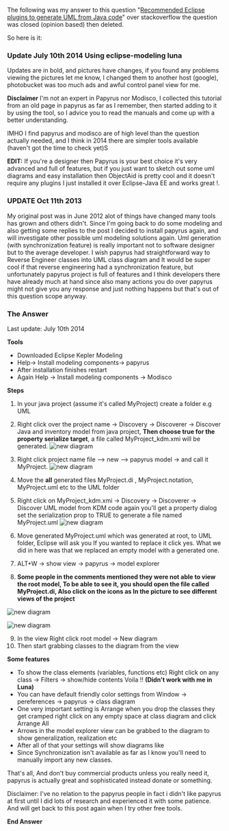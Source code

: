 
The following was my answer to this question "[Recommended Eclipse plugins to generate UML from Java code](http://stackoverflow.com/questions/51786/recommended-eclipse-plugins-to-generate-uml-from-java-code/10966290#10966290)"
over stackoverflow the question was closed (opinion based) then deleted.

So here is it:

### Update July 10th 2014 Using eclipse-modeling luna

Updates are in bold, and pictures have changes, if you found any problems viewing the pictures let me know, I changed
them to another host (google), photobucket was too much ads and awful control panel view for me.

**Disclaimer**
I'm not an expert in Papyrus nor Modisco, I collected this tutorial from an old page in papyrus as far as I remember,
then started adding to it by using the tool, so I advice you to read the manuals and come up with a better
understanding.

IMHO I find papyrus and modisco are of high level than the question actually needed, and I think in 2014 there are
simpler tools available (haven't got the time to check yet)S

**EDIT:** If you're a designer then Papyrus is your best choice it's very advanced and full of features, but if you just
want to sketch out some uml diagrams and easy installation then ObjectAid is pretty cool and it doesn't require any
plugins I just installed it over Eclipse-Java EE and works great !.

### UPDATE Oct 11th 2013

My original post was in June 2012 alot of things have changed many tools has grown and others didn't. Since I'm going
back to do some modeling and also getting some replies to the post I decided to install papyrus again, and will
investigate other possible uml modeling solutions again. Uml generation (with synchronization feature) is really
important not to software designer but to the average developer.
I wish papyrus had straightforward way to Reverse Engineer classes into UML class diagram and It would be super cool if
that reverse engineering had a synchronization feature, but unfortunately papyrus project is full of features and I
think developers there have already much at hand since also many actions you do over papyrus might not give you any
response and just nothing happens but that's out of this question scope anyway.

### The Answer

Last update: July 10th 2014

**Tools**

* Downloaded Eclipse Kepler Modeling
* Help-> Install modeling components-> papyrus
* After installation finishes restart
* Again Help -> Install modeling components -> Modisco

**Steps**

1. In your java project (assume it's called MyProject) create a folder e.g UML
2. Right click over the project name -> Discovery -> Discoverer -> Discover Java and inventory model from java
   project, **Then choose true for the property serialize target**, a file called MyProject_kdm.xmi will be generated.
   ![new diagram](/images/papyrus/01.png)

3. Right click project name file --> new --> papyrus model -> and call it MyProject.
   ![new diagram](/images/papyrus/02.png)
4. Move the **all** generated files MyProject.di , MyProject.notation, MyProject.uml etc to the UML folder
5. Right click on MyProject_kdm.xmi -> Discovery -> Discoverer -> Discover UML model from KDM code again you'll get a
   property dialog set the serialization prop to TRUE to generate a file named MyProject.uml
   ![new diagram](/images/papyrus/03.png)
6. Move generated MyProject.uml which was generated at root, to UML folder, Eclipse will ask you If you wanted to
   replace it click yes. What we did in here was that we replaced an empty model with a generated one.
7. ALT+W -> show view -> papyrus -> model explorer
8. **Some people in the comments mentioned they were not able to view the root model, To be able to see it, you should
   open the file called MyProject.di, Also click on the icons as In the picture to see different views of the project**

![new diagram](/images/papyrus/04.png)

![new diagram](/images/papyrus/05.png)

9. In the view Right click root model -> New diagram
10. Then start grabbing classes to the diagram from the view

**Some features**

* To show the class elements (variables, functions etc) Right click on any class -> Filters -> show/hide contents
  Voila !! **(Didn't work with me in Luna)**
* You can have default friendly color settings from Window -> pereferences -> papyrus -> class diagram
* One very important setting is Arrange when you drop the classes they get cramped right click on any empty space at
  class diagram and click Arrange All
* Arrows in the model explorer view can be grabbed to the diagram to show generalization, realization etc
* After all of that your settings will show diagrams like
* Since Synchronization isn't available as far as I know you'll need to manually import any new classes.

That's all, And don't buy commercial products unless you really need it, papyrus is actually great and sophisticated
instead donate or something.

Disclaimer: I've no relation to the papyrus people in fact i didn't like papyrus at first until I did lots of research
and experienced it with some patience. And will get back to this post again when I try other free tools.

**End Answer**